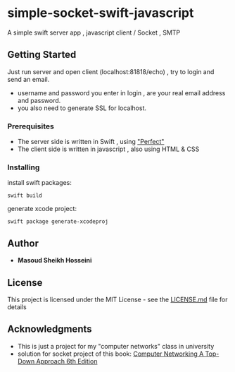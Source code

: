 # simple-socket-swift-javascript
A simple swift server app , javascript client / Socket , SMTP

## Getting Started

Just run server and open client (localhost:81818/echo) , try to login and send an email.
* username and password you enter in login , are your real email address and password.
* you also need to generate SSL for localhost.
### Prerequisites

* The server side is written in Swift , using ["Perfect"](https://perfect.org/)
* The client side is written in javascript , also using HTML & CSS

### Installing

install swift packages:
```
swift build
```
generate xcode project:
```
swift package generate-xcodeproj
```


## Author

* **Masoud Sheikh Hosseini**


## License

This project is licensed under the MIT License - see the [LICENSE.md](LICENSE.md) file for details

## Acknowledgments

* This is just a project for my "computer networks" class in university 
* solution for socket project of this book: [Computer Networking A Top-Down Approach 6th Edition](https://www.google.com/url?sa=t&rct=j&q=&esrc=s&source=web&cd=1&cad=rja&uact=8&ved=0ahUKEwiI8beo8LHbAhVIK1AKHRzPAl0QFggmMAA&url=http%3A%2F%2Fwww.bau.edu.jo%2FUserPortal%2FUserProfile%2FPostsAttach%2F10617_1870_1.pdf&usg=AOvVaw0JeKNlLOOCIw-FgNMGUcyP)
